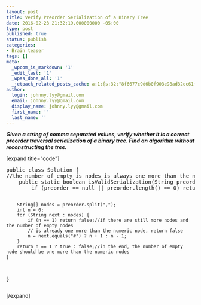 ```yaml
---
layout: post
title: Verify Preorder Serialization of a Binary Tree
date: 2016-02-23 21:32:19.000000000 -05:00
type: post
published: true
status: publish
categories:
- Brain teaser
tags: []
meta:
  _wpcom_is_markdown: '1'
  _edit_last: '1'
  _wpas_done_all: '1'
  _jetpack_related_posts_cache: a:1:{s:32:"8f6677c9d6b0f903e98ad32ec61f8deb";a:2:{s:7:"expires";i:1468974851;s:7:"payload";a:3:{i:0;a:1:{s:2:"id";i:1234;}i:1;a:1:{s:2:"id";i:970;}i:2;a:1:{s:2:"id";i:1058;}}}}
author:
  login: johnny.lyy@gmail.com
  email: johnny.lyy@gmail.com
  display_name: johnny.lyy@gmail.com
  first_name: ''
  last_name: ''
---
```

<p><strong><em>Given a string of comma separated values, verify whether it is a correct preorder traversal serialization of a binary tree. Find an algorithm without reconstructing the tree.</em></strong></p>
<p>[expand title="code"]</p>
<pre>
public class Solution {
//the number of empty is nodes is always one more than the number of numeric nodes in the end
    public static boolean isValidSerialization(String preorder) {
        if (preorder == null || preorder.length() == 0) return false;

        String[] nodes = preorder.split(",");
        int n = 0;
        for (String next : nodes) {
            if (n == 1) return false;//if there are still more nodes and the number of empty nodes
            // is already one more than the numeric node, return false
            n = next.equals("#") ? n + 1 : n - 1;
        }
        return n == 1 ? true : false;//in the end, the number of empty node should be one more than the numeric nodes
    }
}
</pre>
<p>[/expand]</p>
